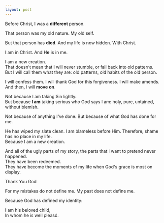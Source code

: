 ```yaml
---
layout: post
---
```


Before Christ, I was a **different** person.
  
That person was my old nature. My old self.
  
But that person has **died**. And my life is now hidden. With Christ.  
  
I am in Christ. And **He** is in me.  

I am a new creation.  
That doesn't mean that I will never stumble, or fall back into old patterns.  
But I will call them what they are: old patterns, old habits of the old person.  
  
I will confess them. I will thank God for this forgiveness. I will make amends.  
And then, I will **move on**.  
  
Not because I am taking Sin lightly.  
But because **I am** taking serious who God says I am: holy, pure, untained, without blemish.
  
Not because of anything I've done. But because of what God has done for me.  
  
He has wiped my slate clean. I am blameless before Him. Therefore, shame has no place in my life.   
Because I am a new creation.  
  
And all of the ugly parts of my story, the parts that I want to pretend never happened.  
They have been redeemed.  
They have become the moments of my life when God's grace is most on display.  
  
Thank You God  
  
For my mistakes do not define me.
My past does not define me.  
  
Because God has defined my identity:  
  
I am his beloved child,  
In whom he is well pleasd.
